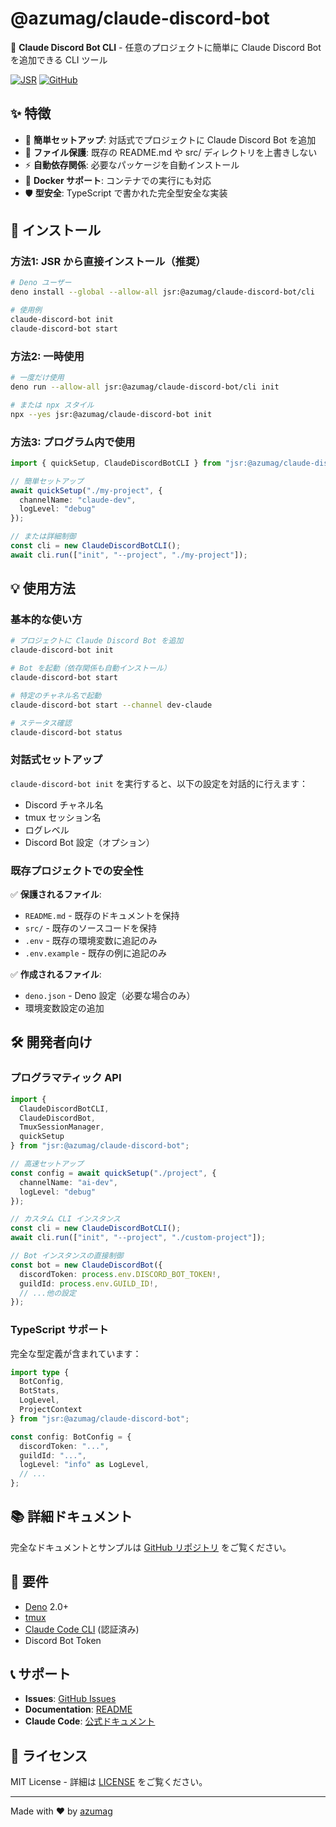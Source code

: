 # @azumag/claude-discord-bot

🤖 **Claude Discord Bot CLI** - 任意のプロジェクトに簡単に Claude Discord Bot を追加できる CLI ツール

[![JSR](https://jsr.io/badges/@azumag/claude-discord-bot)](https://jsr.io/@azumag/claude-discord-bot)
[![GitHub](https://img.shields.io/github/stars/azumag/ccc?style=social)](https://github.com/azumag/ccc)

## ✨ 特徴

- 🎯 **簡単セットアップ**: 対話式でプロジェクトに Claude Discord Bot を追加
- 🔄 **ファイル保護**: 既存の README.md や src/ ディレクトリを上書きしない
- ⚡ **自動依存関係**: 必要なパッケージを自動インストール
- 🐳 **Docker サポート**: コンテナでの実行にも対応
- 🛡️ **型安全**: TypeScript で書かれた完全型安全な実装

## 🚀 インストール

### 方法1: JSR から直接インストール（推奨）

```bash
# Deno ユーザー
deno install --global --allow-all jsr:@azumag/claude-discord-bot/cli

# 使用例
claude-discord-bot init
claude-discord-bot start
```

### 方法2: 一時使用

```bash
# 一度だけ使用
deno run --allow-all jsr:@azumag/claude-discord-bot/cli init

# または npx スタイル
npx --yes jsr:@azumag/claude-discord-bot init
```

### 方法3: プログラム内で使用

```typescript
import { quickSetup, ClaudeDiscordBotCLI } from "jsr:@azumag/claude-discord-bot";

// 簡単セットアップ
await quickSetup("./my-project", {
  channelName: "claude-dev",
  logLevel: "debug"
});

// または詳細制御
const cli = new ClaudeDiscordBotCLI();
await cli.run(["init", "--project", "./my-project"]);
```

## 💡 使用方法

### 基本的な使い方

```bash
# プロジェクトに Claude Discord Bot を追加
claude-discord-bot init

# Bot を起動（依存関係も自動インストール）
claude-discord-bot start

# 特定のチャネル名で起動
claude-discord-bot start --channel dev-claude

# ステータス確認
claude-discord-bot status
```

### 対話式セットアップ

`claude-discord-bot init` を実行すると、以下の設定を対話的に行えます：

- Discord チャネル名
- tmux セッション名
- ログレベル
- Discord Bot 設定（オプション）

### 既存プロジェクトでの安全性

✅ **保護されるファイル**:
- `README.md` - 既存のドキュメントを保持
- `src/` - 既存のソースコードを保持
- `.env` - 既存の環境変数に追記のみ
- `.env.example` - 既存の例に追記のみ

✅ **作成されるファイル**:
- `deno.json` - Deno 設定（必要な場合のみ）
- 環境変数設定の追加

## 🛠️ 開発者向け

### プログラマティック API

```typescript
import { 
  ClaudeDiscordBotCLI,
  ClaudeDiscordBot,
  TmuxSessionManager,
  quickSetup 
} from "jsr:@azumag/claude-discord-bot";

// 高速セットアップ
const config = await quickSetup("./project", {
  channelName: "ai-dev",
  logLevel: "debug"
});

// カスタム CLI インスタンス
const cli = new ClaudeDiscordBotCLI();
await cli.run(["init", "--project", "./custom-project"]);

// Bot インスタンスの直接制御
const bot = new ClaudeDiscordBot({
  discordToken: process.env.DISCORD_BOT_TOKEN!,
  guildId: process.env.GUILD_ID!,
  // ...他の設定
});
```

### TypeScript サポート

完全な型定義が含まれています：

```typescript
import type { 
  BotConfig, 
  BotStats, 
  LogLevel,
  ProjectContext 
} from "jsr:@azumag/claude-discord-bot";

const config: BotConfig = {
  discordToken: "...",
  guildId: "...",
  logLevel: "info" as LogLevel,
  // ...
};
```

## 📚 詳細ドキュメント

完全なドキュメントとサンプルは [GitHub リポジトリ](https://github.com/azumag/ccc) をご覧ください。

## 🔧 要件

- [Deno](https://deno.land/) 2.0+
- [tmux](https://github.com/tmux/tmux)
- [Claude Code CLI](https://docs.anthropic.com/en/docs/claude-code) (認証済み)
- Discord Bot Token

## 📞 サポート

- **Issues**: [GitHub Issues](https://github.com/azumag/ccc/issues)
- **Documentation**: [README](https://github.com/azumag/ccc#readme)
- **Claude Code**: [公式ドキュメント](https://docs.anthropic.com/en/docs/claude-code)

## 📝 ライセンス

MIT License - 詳細は [LICENSE](https://github.com/azumag/ccc/blob/main/LICENSE) をご覧ください。

---

Made with ❤️ by [azumag](https://github.com/azumag)
